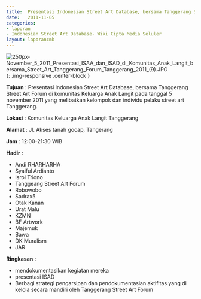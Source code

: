 ```yaml
---	
title: 	Presentasi Indonesian Street Art Database, bersama Tanggerang Street Art Forum di komunitas Keluarga Anak Langit pada tanggal 5 november 2011 yang melibatkan kelompok dan individu pelaku street art Tanggerang.
date: 	2011-11-05
categories:	
- laporan	
- Indonesian Street Art Database- Wiki Cipta Media Seluler
layout: laporancmb
---	
```

	
![250px-November_5_2011_Presentasi_ISAA_dan_ISAD_di_Komunitas_Anak_Langit_bersama_Street_Art_Tanggerang_Forum_Tanggerang_2011_(9).JPG](/uploads/250px-November_5_2011_Presentasi_ISAA_dan_ISAD_di_Komunitas_Anak_Langit_bersama_Street_Art_Tanggerang_Forum_Tanggerang_2011_(9).JPG.jpg){: .img-responsive .center-block }	
	
**Tujuan** :	Presentasi Indonesian Street Art Database, bersama Tanggerang Street Art Forum di komunitas Keluarga Anak Langit pada tanggal 5 november 2011 yang melibatkan kelompok dan individu pelaku street art Tanggerang.
	
**Lokasi** :	Komunitas Keluarga Anak Langit Tanggerang
	
**Alamat** : 	Jl. Akses tanah gocap, Tangerang
	
**Jam** :	12:00-21:30 WIB
	
**Hadir** :	
*	Andi RHARHARHA
*	Syaiful Ardianto
*	Isrol Triono
*	Tanggeang Street Art Forum
*	Robowobo
*	Sadrax5
*	Otak Kanan
*	Urat Malu
*	KZMN
*	BF Artwork
*	Majemuk
*	Bawa
*	DK Muralism
*	JAR

**Ringkasan** :	
*	mendokumentasikan kegiatan mereka
*	presentasi ISAD
*	Berbagi strategi pengarsipan dan pendokumentasian aktifitas yang di kelola secara mandiri oleh Tanggerang Street Art Forum
